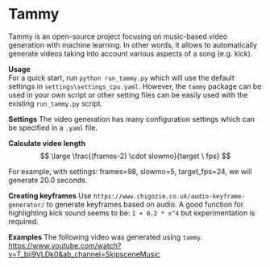 # Tammy
Tammy is an open-source project focusing on music-based video generation with machine learning.
In other words, it allows to automatically generate videos taking into account various aspects of a song (e.g. kick).


**Usage**  
For a quick start, run `python run_tammy.py` which will use the default settings in `settings\settings_cpu.yaml`.
However, the `tammy` package can be used in your own script or other setting files can be easily used with the existing `run_tammy.py` script.

**Settings**
The video generation has many configuration settings which can be specified in a `.yaml` file.

**Calculate video length**  
$$ \large  \frac{(frames-2) \cdot slowmo}{target \  fps}  $$
 
For example, with settings: frames=98, slowmo=5, target_fps=24, we will generate 20.0 seconds.

**Creating keyframes**
Use `https://www.chigozie.co.uk/audio-keyframe-generator/` to generate keyframes based on audio. A good function for highlighting kick sound seems to be: `1 + 0.2 * x^4` but experimentation is required.

**Examples**
The following video was generated using `tammy`.
https://www.youtube.com/watch?v=T_bii9VLDk0&ab_channel=SkipsceneMusic
